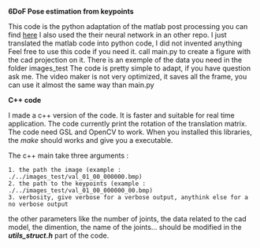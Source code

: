 **6DoF Pose estimation from keypoints**

This code is the python adaptation of the matlab post processing you can find [here](https://github.com/wbenbihi/hourglasstensorlfow)
I also used the their neural network in an other repo.
I just translated the matlab code into python code, I did not invented anything
Feel free to use this code if you need it.
call main.py to create a figure with the cad projection on it. There is an exemple of the data you need in the folder images_test
The code is pretty simple to adapt, if you have question ask me.
The video maker is not very optimized, it saves all the frame, you can use it almost the same way than main.py


**C++ code**

I made a c++ version of the code. It is faster and suitable for real time application. The code currently print the rotation of the translation matrix.
The code need GSL and OpenCV to work. When you installed this libraries, the *make* should works and give you a executable.

The c++ main take three arguments :

    1. the path the image (example : ./../images_test/val_01_00_000000.bmp)
    2. the path to the keypoints (example : ./../images_test/val_01_00_000000_00.bmp)
    3. verbosity, give verbose for a verbose output, anythink else for a no verbose output
    
the other parameters like the number of joints, the data related to the cad model, the dimention, the name of the joints...
should be modified in the ***utils_struct.h*** part of the code.  